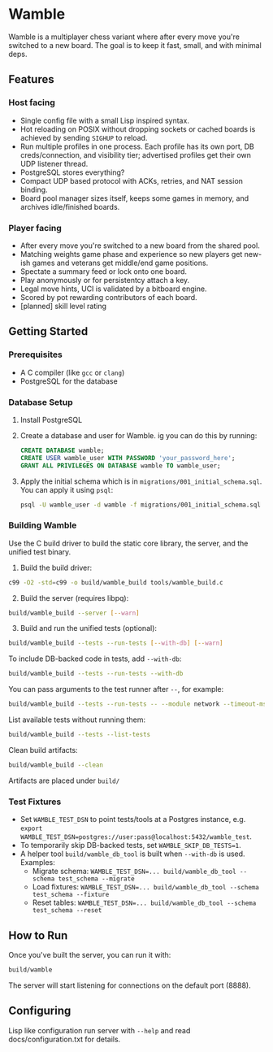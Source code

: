 # Wamble

Wamble is a multiplayer chess variant where after every move you're switched to a new board. The goal is to keep it fast, small, and with minimal deps.

## Features

### Host facing

- Single config file with a small Lisp inspired syntax.
- Hot reloading on POSIX without dropping sockets or cached boards is achieved by sending `SIGHUP` to reload.
- Run multiple profiles in one process. Each profile has its own port, DB creds/connection, and visibility tier; advertised profiles get their own UDP listener thread.
- PostgreSQL stores everything?
- Compact UDP based protocol with ACKs, retries, and NAT session binding.
- Board pool manager sizes itself, keeps some games in memory, and archives idle/finished boards.

### Player facing

- After every move you're switched to a new board from the shared pool.
- Matching weights game phase and experience so new players get new-ish games and veterans get middle/end game positions.
- Spectate a summary feed or lock onto one board.
- Play anonymously or for persistentcy attach a key.
- Legal move hints, UCI is validated by a bitboard engine.
- Scored by pot rewarding contributors of each board.
- [planned] skill level rating

## Getting Started

### Prerequisites

- A C compiler (like `gcc` or `clang`)
- PostgreSQL for the database

### Database Setup

1.  Install PostgreSQL

2.  Create a database and user for Wamble. ig you can do this by running:

    ```sql
    CREATE DATABASE wamble;
    CREATE USER wamble_user WITH PASSWORD 'your_password_here';
    GRANT ALL PRIVILEGES ON DATABASE wamble TO wamble_user;
    ```

3.  Apply the initial schema which is in `migrations/001_initial_schema.sql`. You can apply it using `psql`:

    ```sh
    psql -U wamble_user -d wamble -f migrations/001_initial_schema.sql
    ```

### Building Wamble

Use the C build driver to build the static core library, the server, and the unified test binary.

1. Build the build driver:

```sh
c99 -O2 -std=c99 -o build/wamble_build tools/wamble_build.c
```

2. Build the server (requires libpq):

```sh
build/wamble_build --server [--warn]
```

3. Build and run the unified tests (optional):

```sh
build/wamble_build --tests --run-tests [--with-db] [--warn]
```

To include DB-backed code in tests, add `--with-db`:

```sh
build/wamble_build --tests --run-tests --with-db
```

You can pass arguments to the test runner after `--`, for example:

```sh
build/wamble_build --tests --run-tests -- --module network --timeout-ms 8000 --seed 42
```

List available tests without running them:

```sh
build/wamble_build --tests --list-tests
```

Clean build artifacts:

```sh
build/wamble_build --clean
```

Artifacts are placed under `build/`

### Test Fixtures

- Set `WAMBLE_TEST_DSN` to point tests/tools at a Postgres instance, e.g. `export WAMBLE_TEST_DSN=postgres://user:pass@localhost:5432/wamble_test`.
- To temporarily skip DB-backed tests, set `WAMBLE_SKIP_DB_TESTS=1`.
- A helper tool `build/wamble_db_tool` is built when `--with-db` is used. Examples:
  - Migrate schema: `WAMBLE_TEST_DSN=... build/wamble_db_tool --schema test_schema --migrate`
  - Load fixtures: `WAMBLE_TEST_DSN=... build/wamble_db_tool --schema test_schema --fixture`
  - Reset tables: `WAMBLE_TEST_DSN=... build/wamble_db_tool --schema test_schema --reset`

## How to Run

Once you've built the server, you can run it with:

```sh
build/wamble
```

The server will start listening for connections on the default port (8888).

## Configuring

Lisp like configuration run server with `--help` and read docs/configuration.txt for details.
